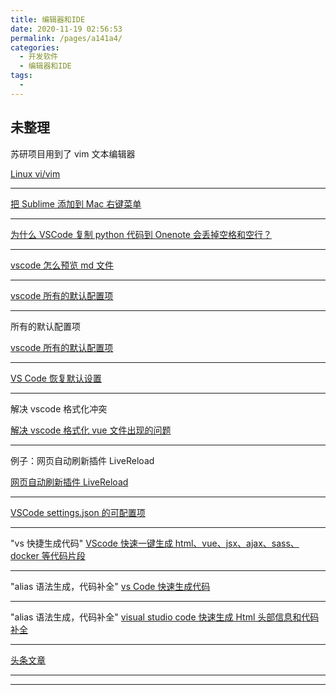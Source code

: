 ```yaml
---
title: 编辑器和IDE
date: 2020-11-19 02:56:53
permalink: /pages/a141a4/
categories:
  - 开发软件
  - 编辑器和IDE
tags:
  -
---
```


## 未整理

苏研项目用到了 vim 文本编辑器

[Linux vi/vim](https://www.runoob.com/linux/linux-vim.html)

---

[把 Sublime 添加到 Mac 右键菜单](https://cloud.tencent.com/developer/article/1329530)

---

[为什么 VSCode 复制 python 代码到 Onenote 会丢掉空格和空行？](https://www.zhihu.com/question/59656822)

---

[vscode 怎么预览 md 文件](http://www.imooc.com/wenda/detail/501362)

---

[vscode 所有的默认配置项](https://blog.csdn.net/Gabriel_wei/article/details/90440542)

---

所有的默认配置项

[vscode 所有的默认配置项](https://blog.csdn.net/Gabriel_wei/article/details/90440542)

---

[VS Code 恢复默认设置](https://blog.csdn.net/lidysun/article/details/85242748)

---

解决 vscode 格式化冲突

[解决 vscode 格式化 vue 文件出现的问题](https://www.cnblogs.com/weiqinl/p/8871826.html)

---

例子：网页自动刷新插件 LiveReload

[网页自动刷新插件 LiveReload](https://blog.csdn.net/whoami021/article/details/19903769)

---

[VSCode settings.json 的可配置项](https://www.jianshu.com/p/94a53a363b64)

---

"vs 快捷生成代码"
[VScode 快速一键生成 html、vue、jsx、ajax、sass、docker 等代码片段](https://segmentfault.com/a/1190000012655646)

---

"alias 语法生成，代码补全"
[vs Code 快速生成代码](https://segmentfault.com/a/1190000018615760?utm_source=tag-newest)

---

"alias 语法生成，代码补全"
[visual studio code 快速生成 Html 头部信息和代码补全](https://blog.csdn.net/qq_39924781/article/details/80059087)

---

[头条文章](https://card.weibo.com/article/m/show/id/2309404481245269590198?_wb_client_=1)

---

---
